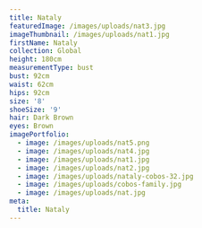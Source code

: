 ```yaml
---
title: Nataly
featuredImage: /images/uploads/nat3.jpg
imageThumbnail: /images/uploads/nat1.jpg
firstName: Nataly
collection: Global
height: 180cm
measurementType: bust
bust: 92cm
waist: 62cm
hips: 92cm
size: '8'
shoeSize: '9'
hair: Dark Brown
eyes: Brown
imagePortfolio:
  - image: /images/uploads/nat5.png
  - image: /images/uploads/nat4.jpg
  - image: /images/uploads/nat1.jpg
  - image: /images/uploads/nat2.jpg
  - image: /images/uploads/nataly-cobos-32.jpg
  - image: /images/uploads/cobos-family.jpg
  - image: /images/uploads/nat.jpg
meta:
  title: Nataly
---
```


